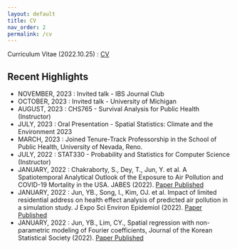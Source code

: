 ```yaml
---
layout: default
title: CV
nav_order: 2
permalink: /cv
---
```


Curriculum Vitae (2022.10.25) : [CV](https://github.com/junpeea/junpeea.github.io/blob/main/cv/221025_CV_JYB.pdf) 


## Recent Highlights

* NOVEMBER, 2023 : Invited talk - IBS Journal Club
* OCTOBER, 2023  : Invited talk - University of Michigan
* AUGUST, 2023 : CHS765 - Survival Analysis for Public Health (Instructor)
* JULY, 2023 : Oral Presentation - Spatial Statistics: Climate and the Environment 2023
* MARCH, 2023 : Joined Tenure-Track Professorship in the School of Public Health, University of Nevada, Reno.
* JULY,   2022 : STAT330 - Probability and Statistics for Computer Science (Instructor)
* JANUARY, 2022 : Chakraborty, S., Dey, T., Jun, Y. et al. A Spatiotemporal Analytical Outlook of the Exposure to Air Pollution and COVID-19 Mortality in the USA. JABES (2022). [Paper Published](https://doi.org/10.1007/s13253-022-00487-1)
* JANUARY, 2022 : Jun, YB., Song, I., Kim, OJ. et al. Impact of limited residential address on health effect analysis of predicted air pollution in a simulation study. J Expo Sci Environ Epidemiol (2022). [Paper Published](https://doi.org/10.1038/s41370-022-00412-1)
* JANUARY, 2022 : Jun, YB., Lim, CY., Spatial regression with non-parametric modeling of Fourier coefficients, Journal of the Korean Statistical Society (2022). [Paper Published](https://doi.org/10.1007/s42952-021-00156-y)
 
